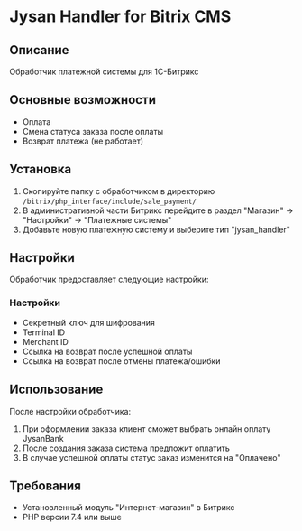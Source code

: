 # Jysan Handler for Bitrix CMS

## Описание

Обработчик платежной системы для 1С-Битрикс

## Основные возможности

- Оплата
- Смена статуса заказа после оплаты
- Возврат платежа (не работает)

## Установка

1. Скопируйте папку с обработчиком в директорию `/bitrix/php_interface/include/sale_payment/`
2. В административной части Битрикс перейдите в раздел "Магазин" → "Настройки" → "Платежные системы"
3. Добавьте новую платежную систему и выберите тип "jysan_handler"

## Настройки

Обработчик предоставляет следующие настройки:


### Настройки
- Секретный ключ для шифрования
- Terminal ID
- Merchant ID
- Ссылка на возврат после успешной оплаты
- Ссылка на возврат после отмены платежа/ошибки

## Использование

После настройки обработчика:
1. При оформлении заказа клиент сможет выбрать онлайн оплату JysanBank
2. После создания заказа система предложит оплатить
3. В случае успешной оплаты статус заказ изменится на "Оплачено"

## Требования

- Установленный модуль "Интернет-магазин" в Битрикс
- PHP версии 7.4 или выше
